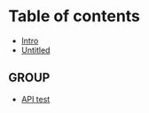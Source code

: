 # Table of contents

* [Intro](README.md)
* [Untitled](untitled.md)

## GROUP

* [API test](group/untitled.md)

